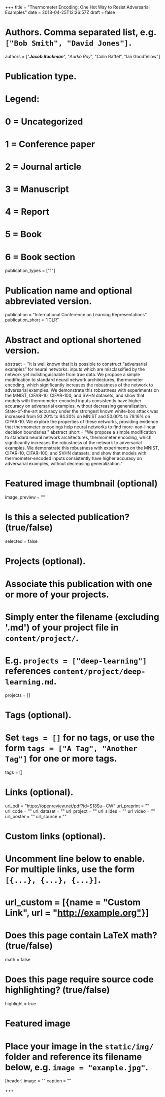 +++
title = "Thermometer Encoding: One Hot Way to Resist Adversarial Examples"
date = 2018-04-25T12:26:57Z
draft = false

# Authors. Comma separated list, e.g. `["Bob Smith", "David Jones"]`.
authors = ["***Jacob Buckman***", "*Aurko Roy*", "Colin Raffel", "Ian Goodfellow"]

# Publication type.
# Legend:
# 0 = Uncategorized
# 1 = Conference paper
# 2 = Journal article
# 3 = Manuscript
# 4 = Report
# 5 = Book
# 6 = Book section
publication_types = ["1"]

# Publication name and optional abbreviated version.
publication = "International Conference on Learning Representations"
publication_short = "ICLR"

# Abstract and optional shortened version.
abstract = "It is well known that it is possible to construct “adversarial examples” for neural  networks: inputs which are misclassified by the network yet indistinguishable  from true data. We propose a simple modification to standard neural network architectures,  thermometer encoding, which significantly increases the robustness  of the network to adversarial examples. We demonstrate this robustness with experiments  on the MNIST, CIFAR-10, CIFAR-100, and SVHN datasets, and show  that models with thermometer-encoded inputs consistently have higher accuracy  on adversarial examples, without decreasing generalization. State-of-the-art accuracy  under the strongest known white-box attack was increased from 93.20% to  94.30% on MNIST and 50.00% to 79.16% on CIFAR-10. We explore the properties  of these networks, providing evidence that thermometer encodings help neural  networks to find more-non-linear decision boundaries."
abstract_short = "We propose a simple modification to standard neural network architectures,  thermometer encoding, which significantly increases the robustness  of the network to adversarial examples. We demonstrate this robustness with experiments  on the MNIST, CIFAR-10, CIFAR-100, and SVHN datasets, and show  that models with thermometer-encoded inputs consistently have higher accuracy  on adversarial examples, without decreasing generalization."

# Featured image thumbnail (optional)
image_preview = ""

# Is this a selected publication? (true/false)
selected = false

# Projects (optional).
#   Associate this publication with one or more of your projects.
#   Simply enter the filename (excluding '.md') of your project file in `content/project/`.
#   E.g. `projects = ["deep-learning"]` references `content/project/deep-learning.md`.
projects = []

# Tags (optional).
#   Set `tags = []` for no tags, or use the form `tags = ["A Tag", "Another Tag"]` for one or more tags.
tags = []

# Links (optional).
url_pdf = "https://openreview.net/pdf?id=S18Su--CW"
url_preprint = ""
url_code = ""
url_dataset = ""
url_project = ""
url_slides = ""
url_video = ""
url_poster = ""
url_source = ""

# Custom links (optional).
#   Uncomment line below to enable. For multiple links, use the form `[{...}, {...}, {...}]`.
# url_custom = [{name = "Custom Link", url = "http://example.org"}]

# Does this page contain LaTeX math? (true/false)
math = false

# Does this page require source code highlighting? (true/false)
highlight = true

# Featured image
# Place your image in the `static/img/` folder and reference its filename below, e.g. `image = "example.jpg"`.
[header]
image = ""
caption = ""

+++
